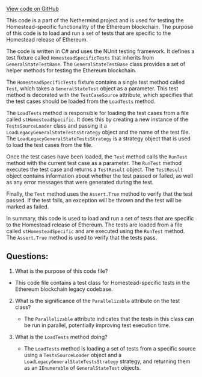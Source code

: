 [View code on GitHub](https://github.com/NethermindEth/nethermind/src/Nethermind/Ethereum.Blockchain.Legacy.Test/HomesteadSpecificTests.cs)

This code is a part of the Nethermind project and is used for testing the Homestead-specific functionality of the Ethereum blockchain. The purpose of this code is to load and run a set of tests that are specific to the Homestead release of Ethereum. 

The code is written in C# and uses the NUnit testing framework. It defines a test fixture called `HomesteadSpecificTests` that inherits from `GeneralStateTestBase`. The `GeneralStateTestBase` class provides a set of helper methods for testing the Ethereum blockchain. 

The `HomesteadSpecificTests` fixture contains a single test method called `Test`, which takes a `GeneralStateTest` object as a parameter. This test method is decorated with the `TestCaseSource` attribute, which specifies that the test cases should be loaded from the `LoadTests` method. 

The `LoadTests` method is responsible for loading the test cases from a file called `stHomesteadSpecific`. It does this by creating a new instance of the `TestsSourceLoader` class and passing it a `LoadLegacyGeneralStateTestsStrategy` object and the name of the test file. The `LoadLegacyGeneralStateTestsStrategy` is a strategy object that is used to load the test cases from the file. 

Once the test cases have been loaded, the `Test` method calls the `RunTest` method with the current test case as a parameter. The `RunTest` method executes the test case and returns a `TestResult` object. The `TestResult` object contains information about whether the test passed or failed, as well as any error messages that were generated during the test. 

Finally, the `Test` method uses the `Assert.True` method to verify that the test passed. If the test fails, an exception will be thrown and the test will be marked as failed. 

In summary, this code is used to load and run a set of tests that are specific to the Homestead release of Ethereum. The tests are loaded from a file called `stHomesteadSpecific` and are executed using the `RunTest` method. The `Assert.True` method is used to verify that the tests pass.
## Questions: 
 1. What is the purpose of this code file?
   - This code file contains a test class for Homestead-specific tests in the Ethereum blockchain legacy codebase.

2. What is the significance of the `Parallelizable` attribute on the test class?
   - The `Parallelizable` attribute indicates that the tests in this class can be run in parallel, potentially improving test execution time.

3. What is the `LoadTests` method doing?
   - The `LoadTests` method is loading a set of tests from a specific source using a `TestsSourceLoader` object and a `LoadLegacyGeneralStateTestsStrategy` strategy, and returning them as an `IEnumerable` of `GeneralStateTest` objects.